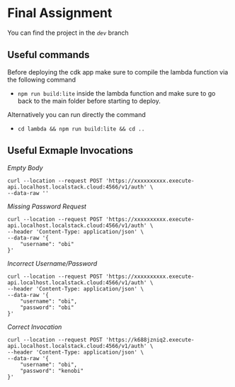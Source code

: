 # Final Assignment

You can find the project in the *`dev`* branch

## Useful commands

Before deploying the cdk app make sure to compile the lambda function via the following command

* `npm run build:lite` inside the lambda function and make sure to go back to the main folder before starting to deploy.

Alternatively you can run directly the command

* `cd lambda && npm run build:lite && cd ..`

## Useful Exmaple Invocations

*Empty Body*

```
curl --location --request POST 'https://xxxxxxxxxx.execute-api.localhost.localstack.cloud:4566/v1/auth' \
--data-raw ''
```

*Missing Password Request*

```
curl --location --request POST 'https://xxxxxxxxxx.execute-api.localhost.localstack.cloud:4566/v1/auth' \
--header 'Content-Type: application/json' \
--data-raw '{
    "username": "obi"
}'
```

*Incorrect Username/Password*

```
curl --location --request POST 'https://xxxxxxxxxx.execute-api.localhost.localstack.cloud:4566/v1/auth' \
--header 'Content-Type: application/json' \
--data-raw '{
    "username": "obi",
    "password": "obi"
}'
```

*Correct Invocation*
```
curl --location --request POST 'https://k688jzniq2.execute-api.localhost.localstack.cloud:4566/v1/auth' \
--header 'Content-Type: application/json' \
--data-raw '{
    "username": "obi",
    "password": "kenobi"
}'
```
